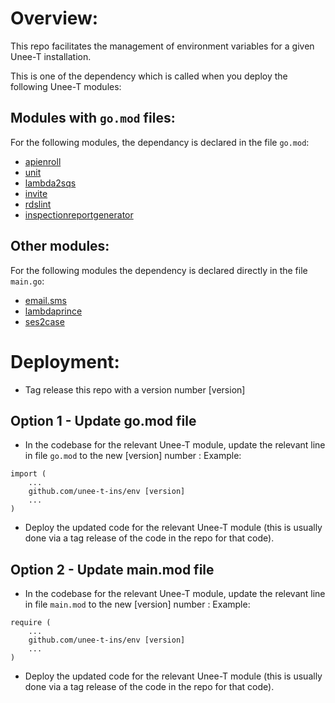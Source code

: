 # Overview:

This repo facilitates the management of environment variables for a given Unee-T installation.

This is one of the dependency which is called when you deploy the following Unee-T modules:

## Modules with `go.mod` files:

For the following modules, the dependancy is declared in the file `go.mod`:
- [apienroll](https://github.com/unee-t/apienroll)
- [unit](https://github.com/unee-t/unit)
- [lambda2sqs](https://github.com/unee-t/lambda2sqs)
- [invite](https://github.com/unee-t/invite)
- [rdslint](https://github.com/unee-t/rdslint)
- [inspectionreportgenerator](https://github.com/unee-t/inspectionreportgenerator)

## Other modules:

For the following modules the dependency is declared directly in the file `main.go`:
- [email.sms](https://github.com/unee-t/email2sms)
- [lambdaprince](https://github.com/unee-t/lambdaprince)
- [ses2case](https://github.com/unee-t/ses2case)

# Deployment:

- Tag release this repo with a version number [version]

## Option 1 - Update go.mod file
- In the codebase for the relevant Unee-T module, update the relevant line in file `go.mod` to the new [version] number :
Example:
```
import (
	...
	github.com/unee-t-ins/env [version]
	...
)
```

- Deploy the updated code for the relevant Unee-T module (this is usually done via a tag release of the code in the repo for that code).

## Option 2 - Update main.mod file

- In the codebase for the relevant Unee-T module, update the relevant line in file `main.mod` to the new [version] number :
Example:
```
require (
	...
	github.com/unee-t-ins/env [version]
	...
)
```

- Deploy the updated code for the relevant Unee-T module (this is usually done via a tag release of the code in the repo for that code).
